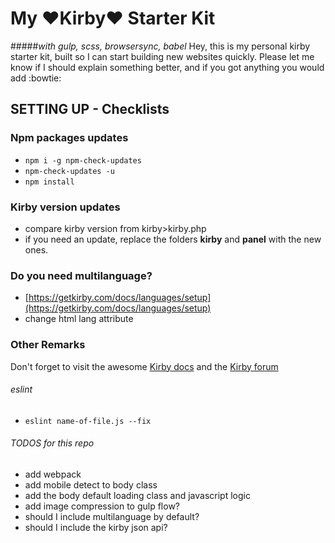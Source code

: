 # My :heart:Kirby:heart: Starter Kit

#####*with gulp, scss, browsersync, babel*
Hey, this is my personal kirby starter kit, built so I can start building new websites quickly. Please let me know if I should explain something better, and if you got anything you would add :bowtie:

## SETTING UP - Checklists

### Npm packages updates
- `npm i -g npm-check-updates`
- `npm-check-updates -u`
- `npm install`

### Kirby version updates
- compare kirby version from kirby>kirby.php
- if you need an update, replace the folders **kirby** and **panel** with the new ones.

### Do you need multilanguage?
- [https://getkirby.com/docs/languages/setup](https://getkirby.com/docs/languages/setup)
- change html lang attribute

### Other Remarks

Don't forget to visit the awesome [Kirby docs](https://getkirby.com/docs/languages/setup) and the [Kirby forum](https://forum.getkirby.com/)

###### eslint
- `eslint name-of-file.js --fix`

###### TODOS for this repo
- add webpack
- add mobile detect to body class
- add the body default loading class and javascript logic
- add image compression to gulp flow?
- should I include multilanguage by default?
- should I include the kirby json api?